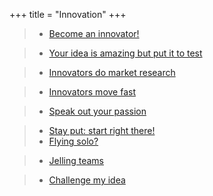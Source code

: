 +++ 
title = "Innovation" 
+++

>- [Become an innovator!](https://hungry-bhaskara-720cf0.netlify.com/post/become-an-innovator/)

>- [Your idea is amazing but put it to test](https://hungry-bhaskara-720cf0.netlify.com/post/your-idea-is-amazing-but-put-it-to-test/)

>- [Innovators do market research](https://hungry-bhaskara-720cf0.netlify.com/post/innovators-do-market-research/)

>- [Innovators move fast](https://hungry-bhaskara-720cf0.netlify.com/post/innovators-move-fast/)

>- [Speak out your passion](https://hungry-bhaskara-720cf0.netlify.com/post/speak-out-your-passion/)

>- [Stay put: start right there!](https://hungry-bhaskara-720cf0.netlify.com/post/stay-put-start-right-there/)
>- [Flying solo?](https://hungry-bhaskara-720cf0.netlify.com/post/flying-solo/)

>- [Jelling teams](https://hungry-bhaskara-720cf0.netlify.com/post/jelling-teams/)

>- [Challenge my idea](https://hungry-bhaskara-720cf0.netlify.com/post/challenge-my-idea/)